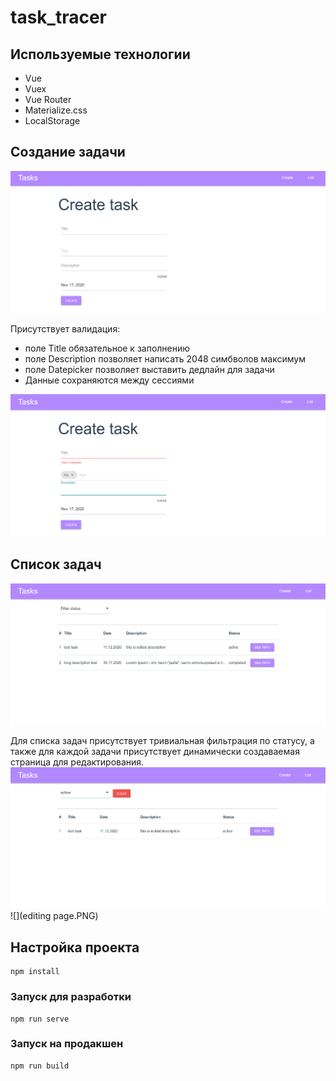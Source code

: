 # task_tracer

## Используемые технологии
* Vue
* Vuex
* Vue Router
* Materialize.css
* LocalStorage

## Создание задачи
![](create.PNG)

Присутствует валидация:
* поле Title обязательное к заполнению
* поле Description позволяет написать 2048 симбволов максимум
* поле Datepicker позволяет выставить дедлайн для задачи
* Данные сохраняются между сессиями

![](create_validation.PNG)

## Список задач
![](list.PNG)

Для списка задач присутствует тривиальная фильтрация по статусу, а также для каждой задачи присутствует динамически создаваемая страница для редактирования.
![](filtered_list.PNG)
![](editing page.PNG)

## Настройка проекта
```
npm install
```

### Запуск для разработки
```
npm run serve
```

### Запуск на продакшен
```
npm run build
```
